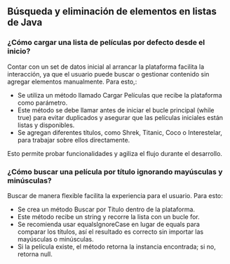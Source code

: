 <h2 align="left"> Búsqueda y eliminación de elementos en listas de Java </h2>

<h3 align="left">¿Cómo cargar una lista de películas por defecto desde el inicio? </h3>

<p align="left"> Contar con un set de datos inicial al arrancar la plataforma facilita la interacción, ya que el usuario puede buscar o gestionar contenido sin agregar elementos manualmente. Para esto,:

* Se utiliza un método llamado Cargar Películas que recibe la plataforma como parámetro.
* Este método se debe llamar antes de iniciar el bucle principal (while true) para evitar duplicados y asegurar que las películas iniciales están listas y disponibles.
* Se agregan diferentes títulos, como Shrek, Titanic, Coco o Interestelar, para trabajar sobre ellos directamente.


Esto permite probar funcionalidades y agiliza el flujo durante el desarrollo. </p>

<h3 align="left">¿Cómo buscar una película por título ignorando mayúsculas y minúsculas? </h3>

<p align="left"> Buscar de manera flexible facilita la experiencia para el usuario. Para esto:

* Se crea un método Buscar por Título dentro de la plataforma.
* Este método recibe un string y recorre la lista con un bucle for.
* Se recomienda usar equalsIgnoreCase en lugar de equals para comparar los títulos, así el resultado es correcto sin importar las mayúsculas o minúsculas.
* Si la película existe, el método retorna la instancia encontrada; si no, retorna null. </p>